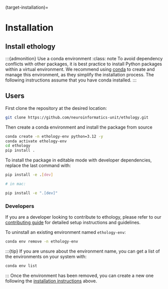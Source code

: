 (target-installation)=
# Installation

## Install ethology
:::{admonition} Use a conda environment
:class: note
To avoid dependency conflicts with other packages, it is best practice to install Python packages within a virtual environment.
We recommend using [conda](conda:) to create and manage this environment, as they simplify the installation process.
The following instructions assume that you have conda installed.
:::

## Users

First clone the repository at the desired location:

```bash
git clone https://github.com/neuroinformatics-unit/ethology.git
```

Then create a conda environment and install the package from source
```sh
conda create -n ethology-env python=3.12 -y
conda activate ethology-env
cd ethology
pip install .
```

To install the package in editable mode with developer dependencies, replace the last command with:

```sh
pip install -e .[dev]

# in mac:

pip install -e ".[dev]"
```

### Developers
If you are a developer looking to contribute to ethology, please refer to our [contributing guide](community/contributing.md) for detailed setup instructions and guidelines.

To uninstall an existing environment named `ethology-env`:
```sh
conda env remove -n ethology-env
```
:::{tip}
If you are unsure about the environment name, you can get a list of the environments on your system with:
```sh
conda env list
```
:::
Once the environment has been removed, you can create a new one following the [installation instructions](#install-ethology) above.
